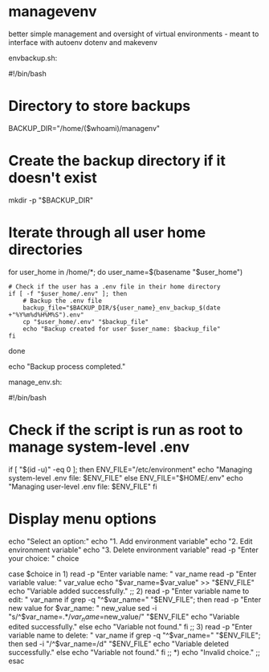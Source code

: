 # managevenv
better simple management and oversight of virtual environments - meant to interface with autoenv dotenv and makevenv


envbackup.sh:

#!/bin/bash

# Directory to store backups
BACKUP_DIR="/home/($whoami)/managenv"

# Create the backup directory if it doesn't exist
mkdir -p "$BACKUP_DIR"

# Iterate through all user home directories
for user_home in /home/*; do
    user_name=$(basename "$user_home")

    # Check if the user has a .env file in their home directory
    if [ -f "$user_home/.env" ]; then
        # Backup the .env file
        backup_file="$BACKUP_DIR/${user_name}_env_backup_$(date +"%Y%m%d%H%M%S").env"
        cp "$user_home/.env" "$backup_file"
        echo "Backup created for user $user_name: $backup_file"
    fi
done

echo "Backup process completed."


manage_env.sh:

#!/bin/bash

# Check if the script is run as root to manage system-level .env
if [ "$(id -u)" -eq 0 ]; then
    ENV_FILE="/etc/environment"
    echo "Managing system-level .env file: $ENV_FILE"
else
    ENV_FILE="$HOME/.env"
    echo "Managing user-level .env file: $ENV_FILE"
fi

# Display menu options
echo "Select an option:"
echo "1. Add environment variable"
echo "2. Edit environment variable"
echo "3. Delete environment variable"
read -p "Enter your choice: " choice

case $choice in
    1)
        read -p "Enter variable name: " var_name
        read -p "Enter variable value: " var_value
        echo "$var_name=$var_value" >> "$ENV_FILE"
        echo "Variable added successfully."
        ;;
    2)
        read -p "Enter variable name to edit: " var_name
        if grep -q "^$var_name=" "$ENV_FILE"; then
            read -p "Enter new value for $var_name: " new_value
            sed -i "s/^$var_name=.*/$var_name=$new_value/" "$ENV_FILE"
            echo "Variable edited successfully."
        else
            echo "Variable not found."
        fi
        ;;
    3)
        read -p "Enter variable name to delete: " var_name
        if grep -q "^$var_name=" "$ENV_FILE"; then
            sed -i "/^$var_name=/d" "$ENV_FILE"
            echo "Variable deleted successfully."
        else
            echo "Variable not found."
        fi
        ;;
    *)
        echo "Invalid choice."
        ;;
esac


